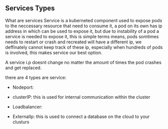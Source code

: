 ## Services Types
What are services
Service is a kuberneted component used to expose pods to the neccessary 
resource that need to consume it, a pod on its own has ip address in which
can be used to expose it, but due to instability of a pod a service is needed to 
expose it, this is simple terms means, pods somtimes needs to restart or 
crash and recreated will have a different ip, we deffinately cannot keep track of 
these ip, especially when hundreds of pods is involved, this makes service 
our best option.

A service i.p doesnt change no matter the amount of times the pod crashes and 
get replaced.

there are 4 types are service:

- Nodeport: 

- clusterIP: this is used for internal communication within the cluster

- Loadbalancer: 

- ExternalIp: this is   used to connect a database on the cloud
to your clusturs